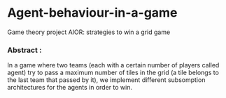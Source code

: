 # Agent-behaviour-in-a-game
Game theory project AIOR: strategies to win a grid game

### Abstract : 
In a game where two teams (each with a certain number of players called agent) try to pass a maximum number of tiles in the grid (a tile belongs to the last team that passed by it), we implement different subsomption architectures for the agents in order to win.
